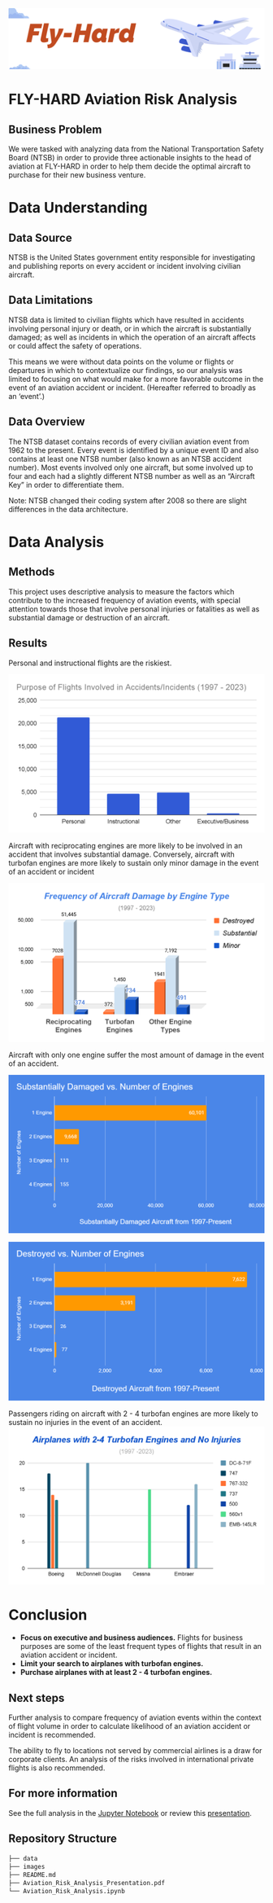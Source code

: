 ![fly hard logo](./images/fly_hard_logo.png)

# FLY-HARD Aviation Risk Analysis

## Business Problem

We were tasked with analyzing data from the National Transportation Safety Board (NTSB) in order to provide three actionable insights to the head of aviation at FLY-HARD in order to help them decide the optimal aircraft to purchase for their new business venture. 

# Data Understanding

## Data Source

NTSB is the United States government entity responsible for investigating and publishing reports on every accident or incident involving civilian aircraft.

## Data Limitations

NTSB data is limited to civilian flights which have resulted in accidents involving personal injury or death, or in which the aircraft is substantially damaged; as well as incidents in which the operation of an aircraft affects or could affect the safety of operations.

This means we were without data points on the volume or flights or departures in which to contextualize our findings, so our analysis was limited to focusing on what would make for a more favorable outcome in the event of an aviation accident or incident. (Hereafter referred to broadly as an ‘event’.)

## Data Overview

The NTSB dataset contains records of every civilian aviation event from 1962 to the present. Every event is identified by a unique event ID and also contains at least one NTSB number (also known as an NTSB accident number). Most events involved only one aircraft, but some involved up to four and each had a slightly different NTSB number as well as an “Aircraft Key” in order to differentiate them. 

Note: NTSB changed their coding system after 2008 so there are slight differences in the data architecture.


# Data Analysis
## Methods

This project uses descriptive analysis to measure the factors which contribute to the increased frequency of aviation events, with special attention towards those that involve personal injuries or fatalities as well as substantial damage or destruction of an aircraft.

## Results

Personal and instructional flights are the riskiest.

![flight purpose bar chart](./images/flight_purpose.png)


Aircraft with reciprocating engines are more likely to be involved in an accident that involves substantial damage. Conversely, aircraft with turbofan engines are more likely to sustain only minor damage in the event of an accident or incident

![frequency aircraft damage engine type](./images/frequency_aircraft_damage_engine_type.png)


Aircraft with only one engine suffer the most amount of damage in the event of an accident.

![substantial damage number of engines](./images/substantial_damage_number_of_engines.png)

![destroyed number of engines](./images/destroyed_number_of_engines.png)

Passengers riding on aircraft with 2 - 4 turbofan engines are more likely to sustain no injuries in the event of an accident.
![2 to 4 turbofan engines injuries](./images/2_4_turbofan_engines_no_injuries.png)


# Conclusion
<ul> 
<li><strong>Focus on executive and business audiences.</strong> Flights for business purposes are some of the least frequent types of flights that result in an aviation accident or incident.</li>
<li><strong>Limit your search to airplanes with turbofan engines.</strong></li>
<li><strong>Purchase airplanes with at least 2 - 4 turbofan engines.</strong></li>
</ul>

## Next steps

Further analysis to compare frequency of aviation events within the context of flight volume in order to calculate likelihood of an aviation accident or incident is recommended.

The ability to fly to locations not served by commercial airlines is a draw for corporate clients. An analysis of the risks involved in international private flights is also recommended.

## For more information 

See the full analysis in the <a href="https://github.com/morgangoode/aircraftriskanalysis/blob/main/Aviation_Risk_Analysis.ipynb">Jupyter Notebook</a> or review this <a href="https://github.com/morgangoode/aircraftriskanalysis/blob/main/Aviation_Analysis_Presentation.pdf">presentation</a>.

## Repository Structure

```
├── data
├── images
├── README.md
├── Aviation_Risk_Analysis_Presentation.pdf
└── Aviation_Risk_Analysis.ipynb
```
